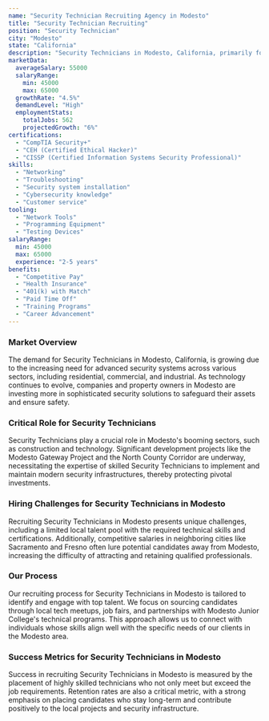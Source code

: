 ```yaml
---
name: "Security Technician Recruiting Agency in Modesto"
title: "Security Technician Recruiting"
position: "Security Technician"
city: "Modesto"
state: "California"
description: "Security Technicians in Modesto, California, primarily focus on the installation, repair, and maintenance of security systems."
marketData:
  averageSalary: 55000
  salaryRange:
    min: 45000
    max: 65000
  growthRate: "4.5%"
  demandLevel: "High"
  employmentStats:
    totalJobs: 562
    projectedGrowth: "6%"
certifications:
  - "CompTIA Security+"
  - "CEH (Certified Ethical Hacker)"
  - "CISSP (Certified Information Systems Security Professional)"
skills:
  - "Networking"
  - "Troubleshooting"
  - "Security system installation"
  - "Cybersecurity knowledge"
  - "Customer service"
tooling:
  - "Network Tools"
  - "Programming Equipment"
  - "Testing Devices"
salaryRange:
  min: 45000
  max: 65000
  experience: "2-5 years"
benefits:
  - "Competitive Pay"
  - "Health Insurance"
  - "401(k) with Match"
  - "Paid Time Off"
  - "Training Programs"
  - "Career Advancement"
---
```


### Market Overview
The demand for Security Technicians in Modesto, California, is growing due to the increasing need for advanced security systems across various sectors, including residential, commercial, and industrial. As technology continues to evolve, companies and property owners in Modesto are investing more in sophisticated security solutions to safeguard their assets and ensure safety.

### Critical Role for Security Technicians
Security Technicians play a crucial role in Modesto's booming sectors, such as construction and technology. Significant development projects like the Modesto Gateway Project and the North County Corridor are underway, necessitating the expertise of skilled Security Technicians to implement and maintain modern security infrastructures, thereby protecting pivotal investments.

### Hiring Challenges for Security Technicians in Modesto
Recruiting Security Technicians in Modesto presents unique challenges, including a limited local talent pool with the required technical skills and certifications. Additionally, competitive salaries in neighboring cities like Sacramento and Fresno often lure potential candidates away from Modesto, increasing the difficulty of attracting and retaining qualified professionals.

### Our Process
Our recruiting process for Security Technicians in Modesto is tailored to identify and engage with top talent. We focus on sourcing candidates through local tech meetups, job fairs, and partnerships with Modesto Junior College's technical programs. This approach allows us to connect with individuals whose skills align well with the specific needs of our clients in the Modesto area.

### Success Metrics for Security Technicians in Modesto
Success in recruiting Security Technicians in Modesto is measured by the placement of highly skilled technicians who not only meet but exceed the job requirements. Retention rates are also a critical metric, with a strong emphasis on placing candidates who stay long-term and contribute positively to the local projects and security infrastructure.